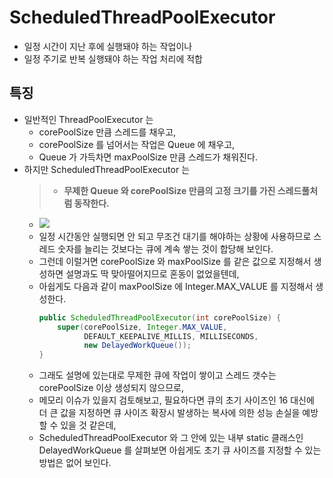 # ScheduledThreadPoolExecutor

- 일정 시간이 지난 후에 실행돼야 하는 작업이나
- 일정 주기로 반복 실행돼야 하는 작업 처리에 적합

## 특징

- 일반적인 ThreadPoolExecutor 는
  - corePoolSize 만큼 스레드를 채우고,
  - corePoolSize 를 넘어서는 작업은 Queue 에 채우고,
  - Queue 가 가득차면 maxPoolSize 만큼 스레드가 채워진다.
- 하지만 ScheduledThreadPoolExecutor 는
  >- **무제한 Queue 와 corePoolSize 만큼의 고정 크기를 가진 스레드풀처럼 동작한다.**
  - ![](https://i.imgur.com/lPMi7ja.png)
  - 일정 시간동안 실행되면 안 되고 무조건 대기를 해야하는 상황에 사용하므로 스레드 숫자를 늘리는 것보다는 큐에 계속 쌓는 것이 합당해 보인다.
  - 그런데 이럴거면 corePoolSize 와 maxPoolSize 를 같은 값으로 지정해서 생성하면 설명과도 딱 맞아떨어지므로 혼동이 없었을텐데,
  - 아쉽게도 다음과 같이 maxPoolSize 에 Integer.MAX_VALUE 를 지정해서 생성한다.
    ```java
    public ScheduledThreadPoolExecutor(int corePoolSize) {
        super(corePoolSize, Integer.MAX_VALUE,
              DEFAULT_KEEPALIVE_MILLIS, MILLISECONDS,
              new DelayedWorkQueue());
    }
    ```
  - 그래도 설명에 있는대로 무제한 큐에 작업이 쌓이고 스레드 갯수는 corePoolSize 이상 생성되지 않으므로,
  - 메모리 이슈가 있을지 검토해보고, 필요하다면 큐의 초기 사이즈인 16 대신에 더 큰 값을 지정하면 큐 사이즈 확장시 발생하는 복사에 의한 성능 손실을 예방할 수 있을 것 같은데,
  - ScheduledThreadPoolExecutor 와 그 안에 있는 내부 static 클래스인 DelayedWorkQueue 를 살펴보면 아쉽게도 초기 큐 사이즈를 지정할 수 있는 방법은 없어 보인다.


